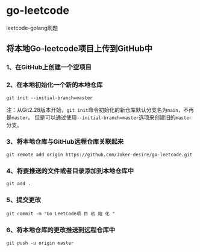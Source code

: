 # go-leetcode
leetcode-golang刷题

## 将本地Go-leetcode项目上传到GitHub中
### 1、在GitHub上创建一个空项目
### 2、在本地初始化一个新的本地仓库
```shell
git init --initial-branch=master
```
注：从Git2.28版本开始，`git init`命令初始化的新仓库默认分支名为`main`，不再是`master`。
但是可以通过使用`--initial-branch=master`选项来创建旧的`master`分支。
### 3、将本地仓库与GitHub远程仓库关联起来
```shell
git remote add origin https://github.com/Joker-desire/go-leetcode.git
```
### 4、将要推送的文件或者目录添加到本地仓库中
```shell
git add .
```
### 5、提交更改
```shell
git commit -m "Go LeetCode项 目 初 始 化 "
```
### 6、将本地仓库的更改推送到远程仓库中
```shell
git push -u origin master
```